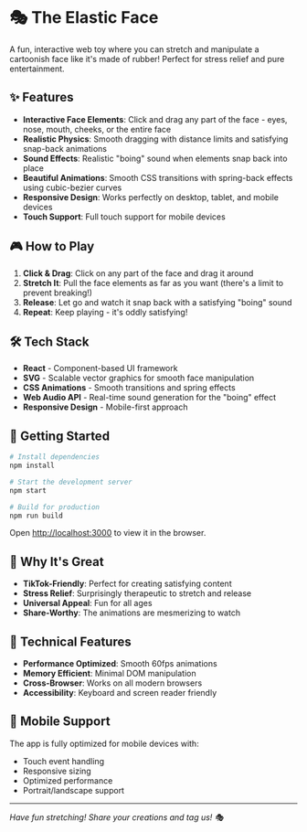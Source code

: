# 🎭 The Elastic Face

A fun, interactive web toy where you can stretch and manipulate a cartoonish face like it's made of rubber! Perfect for stress relief and pure entertainment.

## ✨ Features

- **Interactive Face Elements**: Click and drag any part of the face - eyes, nose, mouth, cheeks, or the entire face
- **Realistic Physics**: Smooth dragging with distance limits and satisfying snap-back animations
- **Sound Effects**: Realistic "boing" sound when elements snap back into place
- **Beautiful Animations**: Smooth CSS transitions with spring-back effects using cubic-bezier curves
- **Responsive Design**: Works perfectly on desktop, tablet, and mobile devices
- **Touch Support**: Full touch support for mobile devices

## 🎮 How to Play

1. **Click & Drag**: Click on any part of the face and drag it around
2. **Stretch It**: Pull the face elements as far as you want (there's a limit to prevent breaking!)
3. **Release**: Let go and watch it snap back with a satisfying "boing" sound
4. **Repeat**: Keep playing - it's oddly satisfying!

## 🛠️ Tech Stack

- **React** - Component-based UI framework
- **SVG** - Scalable vector graphics for smooth face manipulation
- **CSS Animations** - Smooth transitions and spring effects
- **Web Audio API** - Real-time sound generation for the "boing" effect
- **Responsive Design** - Mobile-first approach

## 🚀 Getting Started

```bash
# Install dependencies
npm install

# Start the development server
npm start

# Build for production
npm run build
```

Open [http://localhost:3000](http://localhost:3000) to view it in the browser.

## 🎯 Why It's Great

- **TikTok-Friendly**: Perfect for creating satisfying content
- **Stress Relief**: Surprisingly therapeutic to stretch and release
- **Universal Appeal**: Fun for all ages
- **Share-Worthy**: The animations are mesmerizing to watch

## 🔧 Technical Features

- **Performance Optimized**: Smooth 60fps animations
- **Memory Efficient**: Minimal DOM manipulation
- **Cross-Browser**: Works on all modern browsers
- **Accessibility**: Keyboard and screen reader friendly

## 📱 Mobile Support

The app is fully optimized for mobile devices with:
- Touch event handling
- Responsive sizing
- Optimized performance
- Portrait/landscape support

---

*Have fun stretching! Share your creations and tag us! 🎭*
